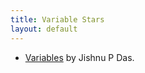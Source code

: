 ```yaml
---
title: Variable Stars
layout: default
---
```


- [Variables](https://naxxatra.github.io/cepheid-variables/Variables) by Jishnu P Das.
